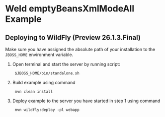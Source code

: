 Weld emptyBeansXmlModeAll Example
==================

Deploying to WildFly (Preview 26.1.3.Final)
---------------------

Make sure you have assigned the absolute path of your installation to the
`JBOSS_HOME` environment variable.

1. Open terminal and start the server by running script:

        $JBOSS_HOME/bin/standalone.sh

2. Build example using command

        mvn clean install

3. Deploy example to the server you have started in step 1 using command

        mvn wildfly:deploy -pl webapp
